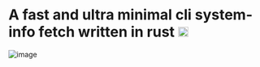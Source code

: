 <h1>A fast and ultra minimal cli system-info fetch written in rust <img class="emoji" alt="crab" height="20" width="20" src="https://github.githubassets.com/images/icons/emoji/unicode/1f980.png"></h1>

![image](https://user-images.githubusercontent.com/83326666/236393685-0445dddb-b15c-4352-a3dd-f42d390b3ad3.png)


